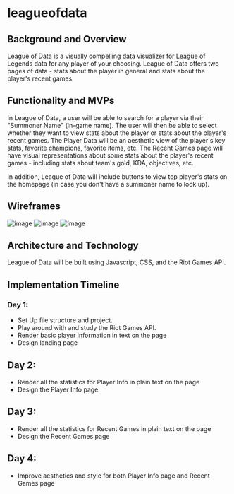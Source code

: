 # leagueofdata
## Background and Overview

League of Data is a visually compelling data visualizer for League of Legends data for any player of your choosing. League of Data offers two pages of data - stats about the player in general and stats about the player's recent games. 

## Functionality and MVPs

In League of Data, a user will be able to search for a player via their "Summoner Name" (in-game name). The user will then be able to select whether they want to view stats about the player or stats about the player's recent games. The Player Data will be an aesthetic view of the player's key stats, favorite champions, favorite items, etc. The Recent Games page will have visual representations about some stats about the player's recent games - including stats about team's gold, KDA, objectives, etc.

In addition, League of Data will include buttons to view top player's stats on the homepage (in case you don't have a summoner name to look up). 

## Wireframes

![image](https://user-images.githubusercontent.com/74939594/113520609-3ac11c80-9562-11eb-8a41-1715eb99fc66.png)
![image](https://user-images.githubusercontent.com/74939594/113520611-4280c100-9562-11eb-9ec8-864ce701ff5b.png)
![image](https://user-images.githubusercontent.com/74939594/113520618-490f3880-9562-11eb-8940-e74373057286.png)



## Architecture and Technology

League of Data will be built using Javascript, CSS, and the Riot Games API. 



## Implementation Timeline

### Day 1: 
* Set Up file structure and project.
* Play around with and study the Riot Games API.
* Render basic player information in text on the page
* Design landing page

## Day 2:
* Render all the statistics for Player Info in plain text on the page
* Design the Player Info page

## Day 3:
* Render all the statistics for Recent Games in plain text on the page
* Design the Recent Games page

## Day 4:
* Improve aesthetics and style for both Player Info page and Recent Games page



